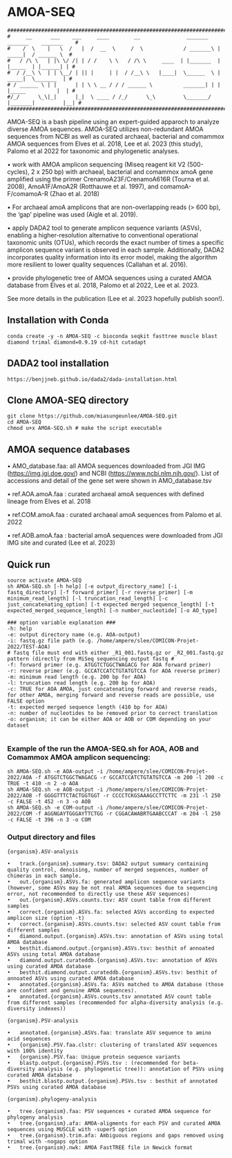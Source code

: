 # AMOA-SEQ
````
############################################################################################
#     __      ___    ___     ____        __               _______    _______    _______    #
#    /  \    |   \  /   |  /  __  \     /  \             / _______\ |  _____|  / ______ \  #
#   / /\ \   | |\ \/ /| | / /    \ \   / /\ \     ____  | |_______  | |_____  | |______| | #
#  / /__\ \  | | \__/ | || |     | |  / /__\ \   |____|  \______  \ |  _____|  \_______  | #
# / ______ \ | |      | | \ \ __ / / / ______ \          _______| | | |_____          |  | #
#/_/      \_\|_|      |_|  \ ____ / /_/      \_\         \_______/  |_______|         |__| #
############################################################################################
````
AMOA-SEQ is a bash pipeline using an expert-guided apparoch to analyze diverse AMOA sequences.
AMOA-SEQ utilizes non-redundant AMOA sequences from NCBI as well as curated archaeal, bacterial and comammox AMOA sequences from Elves et al. 2018, Lee et al. 2023 (this study), Palomo et al 2022 for taxonomic and phylogenetic analyses. 

• work with AMOA amplicon sequencing (Miseq reagent kit V2 (500-cycles), 2 x 250 bp) with archaeal, bacterial and comammox amoA gene amplified using the primer CrenamoA23F/CrenamoA616R (Tourna et al. 2008), AmoA1F/AmoA2R (Rotthauwe et al. 1997), and comamoA-F/comamoA-R (Zhao et al. 2018)

• For archaeal amoA amplicons that are non-overlapping reads (> 600 bp), the ‘gap’ pipeline was used (Aigle et al. 2019).

• apply DADA2 tool to generate amplicon sequence variants (ASVs), enabling a higher-resolution alternative to conventional operational taxonomic units (OTUs), which records the exact number of times a specific amplicon sequence variant is observed in each sample. Additionally, DADA2 incorporates quality information into its error model, making the algorithm more resilient to lower quality sequences (Callahan et al. 2016).

• provide phylogenetic tree of AMOA sequences using a curated AMOA database from Elves et al. 2018, Palomo et al 2022, Lee et al. 2023.

See more details in the publication (Lee et al. 2023 hopefully publish soon!).

## Installation with Conda
````
conda create -y -n AMOA-SEQ -c bioconda seqkit fasttree muscle blast diamond trimal diamond=0.9.19 cd-hit cutadapt
````

## DADA2 tool installation 
````
https://benjjneb.github.io/dada2/dada-installation.html
````

## Clone AMOA-SEQ directory
````
git clone https://github.com/miasungeunlee/AMOA-SEQ.git
cd AMOA-SEQ
chmod u+x AMOA-SEQ.sh # make the script executable
````

## AMOA sequence databases
•	AMO_database.faa: all AMOA sequences downloaded from JGI IMG (https://img.jgi.doe.gov/) and NCBI (https://www.ncbi.nlm.nih.gov/). List of accessions and detail of the gene set were shown in AMO_database.tsv 

•	ref.AOA.amoA.faa : curated archaeal amoA sequences with defined lineage from Elves et al. 2018

•	ref.COM.amoA.faa : curated archaeal amoA sequences from Palomo et al. 2022

•	ref.AOB.amoA.faa  : bacterial amoA sequences were downloaded from JGI IMG site and curated (Lee et al. 2023) 

## Quick run
````
source activate AMOA-SEQ
sh AMOA-SEQ.sh [-h help] [-e output_directory_name] [-i fastq_directory] [-f forward_primer] [-r reverse_primer] [-m minimum_read_length] [-l truncation_read_length] [-c just_concatenating_option] [-t expected merged sequence_length] [-t expected_merged_sequence_length] [-n number_nucleotide] [-o AO_type]

### option variable explanation ###
-h: help
-e: output directory name (e.g. AOA-output)
-i: fastq.gz file path (e.g. /home/ampere/slee/COMICON-Projet-2022/TEST-AOA) 
# fastq file must end with either _R1_001.fastq.gz or _R2_001.fastq.gz pattern (directly from MiSeq sequencing output fastq #
-f: forward primer (e.g. ATGGTCTGGCTWAGACG for AOA forward primer)
-r: reverse primer (e.g. GCCATCCATCTGTATGTCCA for AOA reverse primer)
-m: minimum read length (e.g. 200 bp for AOA)
-l: truncation read length (e.g. 200 bp for AOA)
-c: TRUE for AOA AMOA, just concatenating forward and reverse reads, for other AMOA, merging forward and reverse reads are possible, use FALSE option
-t: expected merged sequence length (410 bp for AOA)
-n: number of nucleotides to be removed prior to correct translation 
-o: organism; it can be either AOA or AOB or COM depending on your dataset


````

### Example of the run the AMOA-SEQ.sh for AOA, AOB and Comammox AMOA amplicon sequencing:
````
sh AMOA-SEQ.sh -e AOA-output -i /home/ampere/slee/COMICON-Projet-2022/AOA -f ATGGTCTGGCTWAGACG -r GCCATCCATCTGTATGTCCA -m 200 -l 200 -c TRUE -t 410 -n 2 -o AOA
sh AMOA-SEQ.sh -e AOB-output -i /home/ampere/slee/COMICON-Projet-2022/AOB -f GGGGTTTCTACTGGTGGT -r CCCCTCKGSAAAGCCTTCTTC -m 231 -l 250 -c FALSE -t 452 -n 3 -o AOB
sh AMOA-SEQ.sh -e COM-output -i /home/ampere/slee/COMICON-Projet-2022/COM -f AGGNGAYTGGGAYTTCTGG -r CGGACAWABRTGAABCCCAT -m 204 -l 250 -c FALSE -t 396 -n 3 -o COM
````

### Output directory and files
````
{organism}.ASV-analysis

•	track.{organism}.summary.tsv: DADA2 output summary containing quality control, denoising, number of merged sequences, number of chimeras in each sample. 
•	out.{organism}.ASVs.fa: generated amplicon sequence variants (however, some ASVs may be not real AMOA sequences due to sequencing error, not recommended to directly use these ASV sequences)
•	out.{organism}.ASVs.counts.tsv: ASV count table from different samples
•	correct.{organism}.ASVs.fa: selected ASVs according to expected amplicon size (option -t) 
•	correct.{organism}.ASVs.counts.tsv: selected ASV count table from different samples
•	diamond.output.{organism}.ASVs.tsv: annotation of ASVs using total AMOA database
•	besthit.diamond.output.{organism}.ASVs.tsv: besthit of annoated ASVs using total AMOA database
•	diamond.output.curateddb.{organism}.ASVs.tsv: annotation of ASVs using curated AMOA database  
•	besthit.diamond.output.curateddb.{organism}.ASVs.tsv: besthit of annoated ASVs using curated AMOA database  
•	annotated.{organism}.ASVs.fa: ASVs matched to AMOA database (those are confident and genuine AMOA sequences). 
•	annotated.{organism}.ASVs.counts.tsv annotated ASV count table from different samples (recommended for alpha-diversity analysis (e.g. diversity indexes)) 

{organism}.PSV-analysis

•	annotated.{organism}.ASVs.faa: translate ASV sequence to amino acid sequences
•	{organism}.PSV.faa.clstr: clustering of translated ASV sequences with 100% identity
•	{organism}.PSV.faa: Unique protein sequence variants
•	blastp.output.{organism}.PSVs.tsv : (recommended for beta-diversity analysis (e.g. phylogenetic tree)): annotation of PSVs using curated AMOA database
•	besthit.blastp.output.{organism}.PSVs.tsv : besthit of annotated PSVs using curated AMOA database 

{organism}.phylogeny-analysis

•	tree.{organism}.faa: PSV sequences + curated AMOA sequence for phylogeny analysis
•	tree.{organism}.afa: AMOA-aligments for each PSV and curated AMOA sequences using MUSCLE with -super5 option
•	tree.{organism}.trim.afa: Ambiguous regions and gaps removed using trimal with -nogaps option
•	tree.{organism}.nwk: AMOA FastTREE file in Newick format  
